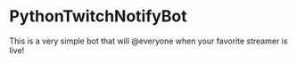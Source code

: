 # PythonTwitchNotifyBot
This is a very simple bot that will @everyone when your favorite streamer is live!
